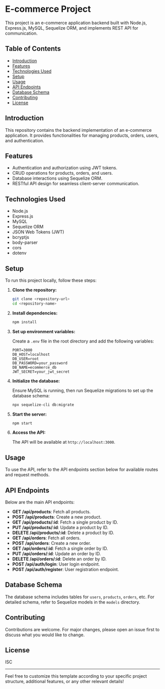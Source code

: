 # E-commerce Project

This project is an e-commerce application backend built with Node.js, Express.js, MySQL, Sequelize ORM, and implements REST API for communication.

## Table of Contents

- [Introduction](#introduction)
- [Features](#features)
- [Technologies Used](#technologies-used)
- [Setup](#setup)
- [Usage](#usage)
- [API Endpoints](#api-endpoints)
- [Database Schema](#database-schema)
- [Contributing](#contributing)
- [License](#license)

## Introduction

This repository contains the backend implementation of an e-commerce application. It provides functionalities for managing products, orders, users, and authentication.

## Features

- Authentication and authorization using JWT tokens.
- CRUD operations for products, orders, and users.
- Database interactions using Sequelize ORM.
- RESTful API design for seamless client-server communication.

## Technologies Used

- Node.js
- Express.js
- MySQL
- Sequelize ORM
- JSON Web Tokens (JWT)
- bcryptjs
- body-parser
- cors
- dotenv

## Setup

To run this project locally, follow these steps:

1. **Clone the repository:**

   ```bash
   git clone <repository-url>
   cd <repository-name>
   ```

2. **Install dependencies:**

   ```bash
   npm install
   ```

3. **Set up environment variables:**

   Create a `.env` file in the root directory and add the following variables:

   ```plaintext
   PORT=3000
   DB_HOST=localhost
   DB_USER=root
   DB_PASSWORD=your_password
   DB_NAME=ecommerce_db
   JWT_SECRET=your_jwt_secret
   ```

4. **Initialize the database:**

   Ensure MySQL is running, then run Sequelize migrations to set up the database schema:

   ```bash
   npx sequelize-cli db:migrate
   ```

5. **Start the server:**

   ```bash
   npm start
   ```

6. **Access the API:**

   The API will be available at `http://localhost:3000`.

## Usage

To use the API, refer to the API endpoints section below for available routes and request methods.

## API Endpoints

Below are the main API endpoints:

- **GET /api/products**: Fetch all products.
- **POST /api/products**: Create a new product.
- **GET /api/products/:id**: Fetch a single product by ID.
- **PUT /api/products/:id**: Update a product by ID.
- **DELETE /api/products/:id**: Delete a product by ID.
- **GET /api/orders**: Fetch all orders.
- **POST /api/orders**: Create a new order.
- **GET /api/orders/:id**: Fetch a single order by ID.
- **PUT /api/orders/:id**: Update an order by ID.
- **DELETE /api/orders/:id**: Delete an order by ID.
- **POST /api/auth/login**: User login endpoint.
- **POST /api/auth/register**: User registration endpoint.

## Database Schema

The database schema includes tables for `users`, `products`, `orders`, etc. For detailed schema, refer to Sequelize models in the `models` directory.

## Contributing

Contributions are welcome. For major changes, please open an issue first to discuss what you would like to change.

## License

ISC

---

Feel free to customize this template according to your specific project structure, additional features, or any other relevant details!
